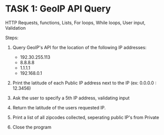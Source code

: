 # TASK 1: GeoIP API Query
HTTP Requests, functions, Lists, For loops, While loops, User input, Validation

Steps: 

1. Query GeoIP's API for the location of the following IP addresses:
    - 192.30.255.113
    - 8.8.8.8
    - 1.1.1.1
    - 192.168.0.1

2. Print the latitude of each Public IP address next to the IP (ex: 0.0.0.0 : 12.3456)
3. Ask the user to specify a 5th IP address, validating input
4. Return the latitude of the users requested IP. 
5. Print a list of all zipcodes collected, seperating public IP's from Private
6. Close the program

